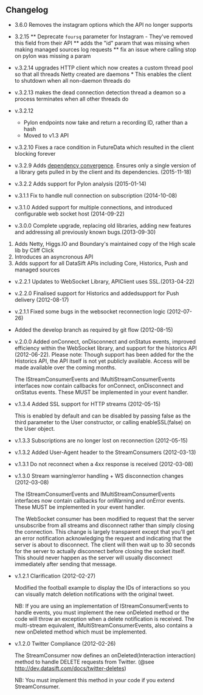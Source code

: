 Changelog
---------
* 3.6.0 Removes the instagram options which the API no longer supports

* 3.2.15
            ** Deprecate `foursq` parameter for Instagram -  They've removed this field from their API
            ** adds the "id" param that was missing when making managed sources log requests
            ** fix an issue where calling stop on pylon was missing a param
* v.3.2.14 upgrades HTTP client which now creates a custom thread pool so that all threads Netty created are daemons
           * This enables the client to shutdown when all non-daemon threads do
* v.3.2.13 makes the dead connection detection thread a deamon so a process terminates when all other threads do
* v.3.2.12
    * Pylon endpoints now take and return a recording ID, rather than a hash
    * Moved to v1.3 API

* v.3.2.10 Fixes a race condition in FutureData which resulted in the client blocking forever
* v.3.2.9 Adds [dependency convergence](https://maven.apache.org/enforcer/enforcer-rules/dependencyConvergence.html). Ensures only a single version of a library gets pulled in by the client and its dependencies. (2015-11-18)
* v.3.2.2 Adds support for Pylon analysis (2015-01-14)

* v.3.1.1 Fix to handle null connection on subscription (2014-10-08)

* v.3.1.0 Added support for multiple connections, and introduced configurable web socket host (2014-09-22)

* v.3.0.0 Complete upgrade, replacing old libraries, adding new features and addressing all previously known bugs.(2013-09-30)

1. Adds Netty, Higgs.IO and Boundary's maintained copy of the High scale lib by Cliff Click
2. Introduces an asyncronous API
3. Adds support for all DataSift APIs including Core, Historics, Push and managed sources

* v.2.2.1 Updates to WebSocket Library, APIClient uses SSL.(2013-04-22)

* v.2.2.0 Finalised support for Historics and addedsupport for Push
          delivery (2012-08-17)

* v.2.1.1 Fixed some bugs in the websocket reconnection logic (2012-07-26)

* Added the develop branch as required by git flow (2012-08-15)

* v.2.0.0 Added onConnect, onDisconnect and onStatus events, improved
          efficiency within the WebSocket library, and support for the
          historics API (2012-06-22). Please note: Though support has been
          added for the the Historics API, the API itself is not yet publicly
          available. Access will be made available over the coming months.

  The IStreamConsumerEvents and IMultiStreamConsumerEvents interfaces now
  contain callbacks for onConnect, onDisconnect and onStatus events. These
  MUST be implemented in your event handler.

* v.1.3.4 Added SSL support for HTTP streams (2012-05-15)

  This is enabled by default and can be disabled by passing false as the third
  parameter to the User constructor, or calling enableSSL(false) on the User
  object.

* v.1.3.3 Subscriptions are no longer lost on reconnection (2012-05-15)

* v.1.3.2 Added User-Agent header to the StreamConsumers (2012-03-13)

* v.1.3.1 Do not reconnect when a 4xx response is received (2012-03-08)

* v.1.3.0 Stream warning/error handling + WS disconnection changes (2012-03-08)

  The IStreamConsumerEvents and IMultiStreamConsumerEvents interfaces now
  contain callbacks for onWarning and onError events. These MUST be implemented
  in your event handler.

  The WebSocket consumer has been modified to request that the server
  unsubscribe from all streams and disconnect rather than simply closing
  the connection. This change is largely transparent except that you'll get
  an error notification acknowledging the request and indicating that the
  server is about to disconnect. The client will then wait up to 30 seconds
  for the server to actually disconnect before closing the socket itself. This
  should never happen as the server will usually disconnect immediately after
  sending that message.

* v.1.2.1 Clarification (2012-02-27)

  Modified the football example to display the IDs of interactions so you can
  visually match deletion notifications with the original tweet.

  NB: If you are using an implementation of IStreamConsumerEvents to handle
  events, you must implement the new onDeleted method or the code will throw
  an exception when a delete notification is received. The multi-stream
  equivalent, IMultiStreamConsumerEvents, also contains a new onDeleted
  method which must be implemented.

* v.1.2.0 Twitter Compliance (2012-02-26)

  The StreamConsumer now defines an onDeleted(Interaction interaction) method
  to handle DELETE requests from Twitter.
  (@see http://dev.datasift.com/docs/twitter-deletes)

  NB: You must implement this method in your code if you extend StreamConsumer.
